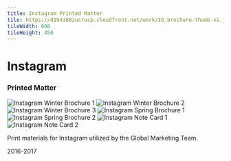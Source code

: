 ```yaml
---
title: Instagram Printed Matter
tile: https://d194i88zucrucp.cloudfront.net/work/IG_brochure-thumb-xs.jpg
tileWidth: 600
tileHeight: 450
---
```


# Instagram
### Printed Matter
![Instagram Winter Brochure 1](https://d194i88zucrucp.cloudfront.net/work/IG_BrochureWTR1-lg.jpg)
![Instagram Winter Brochure 2](https://d194i88zucrucp.cloudfront.net/work/IG_BrochureWTR2-lg.jpg)
![Instagram Winter Brochure 3](https://d194i88zucrucp.cloudfront.net/work/IG_BrochureWTR3-lg.jpg)
![Instagram Spring Brochure 1](https://d194i88zucrucp.cloudfront.net/work/IG_BrochureSPR1-lg.jpg)
![Instagram Spring Brochure 2](https://d194i88zucrucp.cloudfront.net/work/IG_BrochureSPR2-lg.jpg)
![Instagram Note Card 1](https://d194i88zucrucp.cloudfront.net/work/IG_Notecard1-lg.jpg)
![Instagram Note Card 2](https://d194i88zucrucp.cloudfront.net/work/IG_Notecard2-lg.jpg)

Print materials for Instagram utilized by the Global Marketing Team. 

2016-2017
